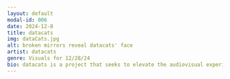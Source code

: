 ```yaml
---
layout: default
modal-id: 006
date: 2024-12-8
title: datacats
img: dataCats.jpg
alt: broken mirrors reveal datacats' face
artist: datacats
genre: Visuals for 12/28/24
bio: datacats is a project that seeks to elevate the audiovisual experience by combining obsolete analog technology to produce retina scorching imagery.
---
```

